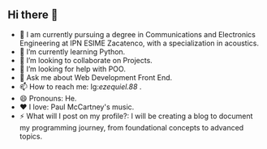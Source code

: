 ## Hi there 👋

- 🔭 I am currently pursuing a degree in Communications and Electronics Engineering at IPN ESIME Zacatenco, with a specialization in acoustics.
- 🌱 I’m currently learning Python.
- 👯 I’m looking to collaborate on Projects.
- 🤔 I’m looking for help with POO.
- 💬 Ask me about Web Development Front End.
- 📫 How to reach me: Ig:_ezequiel.88_ .
- 😄 Pronouns: He.
- ❤️ I love: Paul McCartney's music.
- ⚡ What will I post on my profile?: I will be creating a blog to document my programming journey, from foundational concepts to advanced topics.